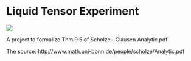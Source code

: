 # Liquid Tensor Experiment

![](https://github.com/leanprover-community/lean-liquid/workflows/continuous%20integration/badge.svg?branch=master)

A project to formalize Thm 9.5 of Scholze--Clausen Analytic.pdf

The source:
http://www.math.uni-bonn.de/people/scholze/Analytic.pdf
